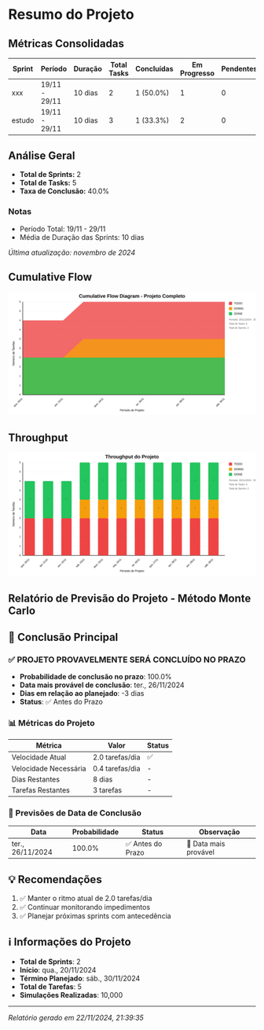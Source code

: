 # Resumo do Projeto 

## Métricas Consolidadas

| Sprint | Período | Duração | Total Tasks | Concluídas | Em Progresso | Pendentes | Velocidade | Eficiência |
|--------|---------|----------|-------------|------------|--------------|-----------|------------|------------|
| xxx | 19/11 - 29/11 | 10 dias | 2 | 1 (50.0%) | 1 | 0 | 0.1/dia | 50.0% |
| estudo | 19/11 - 29/11 | 10 dias | 3 | 1 (33.3%) | 2 | 0 | 0.1/dia | 33.3% |

## Análise Geral

- **Total de Sprints:** 2
- **Total de Tasks:** 5
- **Taxa de Conclusão:** 40.0%

### Notas
- Período Total: 19/11 - 29/11
- Média de Duração das Sprints: 10 dias

*Última atualização: novembro de 2024*

## Cumulative Flow 
![ Cumulative Flow](./project-cfd.svg)

## Throughput 
![ Throughput Flow](./project-throughput.svg)



 ## Relatório de Previsão do Projeto - Método Monte Carlo

## 🎯 Conclusão Principal

### ✅ PROJETO PROVAVELMENTE SERÁ CONCLUÍDO NO PRAZO

- **Probabilidade de conclusão no prazo**: 100.0%
- **Data mais provável de conclusão**: ter., 26/11/2024
- **Dias em relação ao planejado**: -3 dias
- **Status**: ✅ Antes do Prazo

### 📊 Métricas do Projeto

| Métrica | Valor | Status |
|---------|--------|--------|
| Velocidade Atual | 2.0 tarefas/dia | ✅ |
| Velocidade Necessária | 0.4 tarefas/dia | - |
| Dias Restantes | 8 dias | - |
| Tarefas Restantes | 3 tarefas | - |

### 📅 Previsões de Data de Conclusão

| Data | Probabilidade | Status | Observação |
|------|---------------|---------|------------|
| ter., 26/11/2024 | 100.0% | ✅ Antes do Prazo | 📍 Data mais provável |

## 💡 Recomendações

1. ✅ Manter o ritmo atual de 2.0 tarefas/dia
2. ✅ Continuar monitorando impedimentos
3. ✅ Planejar próximas sprints com antecedência

## ℹ️ Informações do Projeto

- **Total de Sprints**: 2
- **Início**: qua., 20/11/2024
- **Término Planejado**: sáb., 30/11/2024
- **Total de Tarefas**: 5
- **Simulações Realizadas**: 10,000

---
*Relatório gerado em 22/11/2024, 21:39:35*